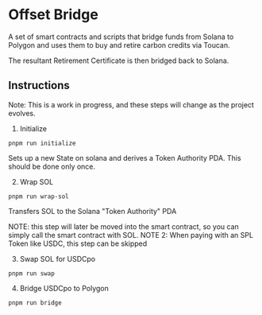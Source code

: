 # Offset Bridge

A set of smart contracts and scripts that bridge funds from Solana to Polygon
and uses them to buy and retire carbon credits via Toucan.

The resultant Retirement Certificate is then bridged back to Solana.

## Instructions

Note: This is a work in progress, and these steps will change as the project evolves.

1. Initialize

```shell
pnpm run initialize
```

Sets up a new State on solana and derives a Token Authority PDA.
This should be done only once.

2. Wrap SOL

```shell
pnpm run wrap-sol
```

Transfers SOL to the Solana "Token Authority" PDA

NOTE: this step will later be moved into the smart contract, so you can simply call the smart contract with SOL.
NOTE 2: When paying with an SPL Token like USDC, this step can be skipped

3. Swap SOL for USDCpo

```shell
pnpm run swap
```

4. Bridge USDCpo to Polygon

```shell
pnpm run bridge
```